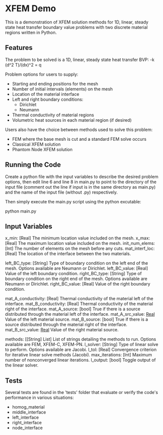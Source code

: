 # XFEM Demo
This is a demonstration of XFEM solution methods for 1D, linear, steady state
heat transfer boundary value problems with two discrete material regions
written in Python. 

## Features
The problem to be solved is a 1D, linear, steady state heat transfer BVP:
 -k (d^2 T)/(dx)^2 = q

Problem options for users to supply:
 - Starting and ending positions for the mesh
 - Number of initial intervals (elements) on the mesh
 - Location of the material interface
 - Left and right boundary conditions:
   - Dirichlet
   - Neumann
 - Thermal conductivity of material regions
 - Volumetric heat sources in each material region (if desired)

Users also have the choice between methods used to solve this problem:
 - FEM where the base mesh is cut and a standard FEM solve occurs
 - Classical XFEM solution
 - Phantom Node XFEM solution 

## Running the Code
Create a python file with the input variables to describe the desired problem
options, then edit line 6 and line 8 in main.py to point to the directory of
the input file (comment out the line if input is in the same directory as
main.py) and the name of the input file (without .py) respectively.

Then simply execute the main.py script using the python excutable:

python main.py

## Input Variables
x_min:          [Real] The minimum location value included on the mesh.
x_max:          [Real] The maximum location value included on the mesh.
init_num_elems: [Int] The number of elements on the mesh before any cuts. 
mat_interf_loc: [Real] The location of the interface between the two materials.

left_BC_type:   [String] Type of boundary condition on the left end of the mesh.
                Options available are Neumann or Dirichlet.
left_BC_value:  [Real] Value of the left boundary condition.
right_BC_type:  [String] Type of boundary condition on the right end of the
                mesh. Options available are Neumann or Dirichlet.
right_BC_value: [Real] Value of the right boundary condition.

mat_A_conductivity: [Real] Thermal conductivity of the material left of the
                    interface.
mat_B_conductivity: [Real] Thermal conductivity of the material right of the
                    interface.
mat_A_source:       [bool] True if there is a source distributed through the
                    material left of the interface.
mat_A_src_value:    [Real](optional) Value of the left material source.
mat_B_source:       [bool] True if there is a source distributed through the
                    material right of the interface.
mat_B_src_value:    [Real](optional) Value of the right material source.

methods:        [[String] List] List of strings detailing the methods to run.
                Options available are FEM, XFEM-C, XFEM-PN.
l_solver:       [String] Type of linear solve to perform. Options available
                are Jacobi.
l_tol:          [Real] Convergence criterion for iterative linear solve methods
                (Jacobi).
max_iterations: [Int] Maximum number of nonconverged linear iterations.
l_output:       [bool] Toggle output of the linear solver.

## Tests
Several tests are found in the 'tests' folder that evaluate or verify the code's
performance in various situations:
 - homog_material
 - middle_interface
 - left_interface
 - right_interface
 - node_interface
